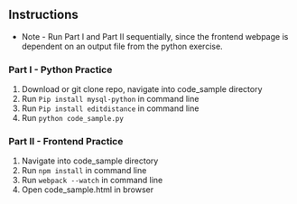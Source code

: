 ## Instructions
* Note - Run Part I and Part II sequentially, since the frontend webpage is dependent on an output file from the python exercise.

### Part I - Python Practice
1. Download or git clone repo, navigate into code_sample directory
2. Run `Pip install mysql-python` in command line
3. Run `Pip install editdistance` in command line
4. Run `python code_sample.py`

### Part II - Frontend Practice
1. Navigate into code_sample directory
2. Run `npm install` in command line
3. Run `webpack --watch` in command line
4. Open code_sample.html in browser
